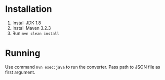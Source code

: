 # Installation
1. Install JDK 1.8
2. Install Maven 3.2.3
3. Run `mvn clean install`

# Running
Use command `mvn exec:java` to run the converter. Pass path to JSON file as first argument.

